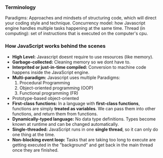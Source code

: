 ### Terminology

Paradigms: Approaches and mindsets of structuring code, which will direct your coding style and technique.
Concurrency model: how Javascript engine handles multiple tasks happening at the same time.
Thread (in computing): set of instructions that is executed on the computer's cpu.

### How JavaScript works behind the scenes

* **High Level:** Javascript doesnt require to use resources (like memory).
* **Garbage-collected:** Cleaning memory so we dont have to.
* **Interprited or just-in-time compiled:** Conversion to machine code happens inside the JavaScript engine.
*  **Multi-paradigm:** Javascript uses multiple Paradigms:
    1. Procedural Programming
    2. Object-oriented programming (OOP)
    3. Functional programming (FR)
* Prototype-based object-oriented
* **First-class functions:** In a language with **first-class functions**, functions are simply **treated as variables**. We can pass them into other functions, and return them from functions.
*  **Dynamically-typed language:** No data type definitions. Types become known at runtime and can be changed automatically.
*  **Single-threaded:** JavaScript runs in one **single thread**, so it can only do one thing at the time.
*  **Non-blocking event loop:** Tasks that are taking too long to execute are getting executed in the "background" and get back in the main thread once they are finished.
